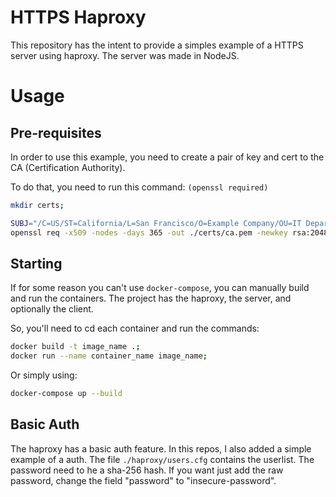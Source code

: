 # HTTPS Haproxy
This repository has the intent to provide a simples example of a HTTPS server using haproxy.
The server was made in NodeJS.

# Usage
## Pre-requisites
In order to use this example, you need to create a pair of key and cert to the CA (Certification Authority).

To do that, you need to run this command: `(openssl required)`
```sh
mkdir certs;

SUBJ="/C=US/ST=California/L=San Francisco/O=Example Company/OU=IT Department/CN=test-haproxy"
openssl req -x509 -nodes -days 365 -out ./certs/ca.pem -newkey rsa:2048 -keyout ./certs/ca.pem.key -subj "$SUBJ"
```

## Starting
If for some reason you can't use `docker-compose`, you can manually build and run the containers.
The project has the haproxy, the server, and optionally the client.

So, you'll need to cd each container and run the commands:
```sh
docker build -t image_name .;
docker run --name container_name image_name;
```

Or simply using:
```sh
docker-compose up --build
```

## Basic Auth
The haproxy has a basic auth feature. In this repos, I also added a simple example of a auth.
The file `./haproxy/users.cfg` contains the userlist. The password need to he a sha-256 hash.
If you want just add the raw password, change the field "password" to "insecure-password".
